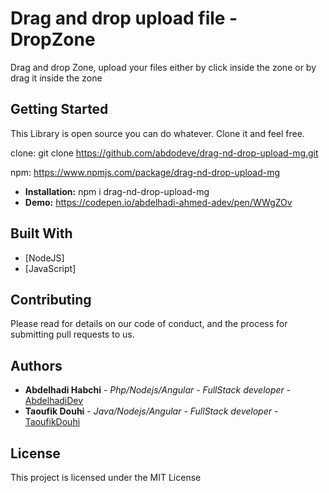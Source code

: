 # Drag and drop upload file - DropZone

Drag and drop Zone, upload your files either by click inside the zone or by drag it inside the zone

## Getting Started

This Library is open source you can do whatever.
Clone it and feel free.

clone: git clone https://github.com/abdodeve/drag-nd-drop-upload-mg.git

npm: https://www.npmjs.com/package/drag-nd-drop-upload-mg

* **Installation:** npm i drag-nd-drop-upload-mg
* **Demo:** https://codepen.io/abdelhadi-ahmed-adev/pen/WWgZOv


## Built With

* [NodeJS]
* [JavaScript]

## Contributing

Please read for details on our code of conduct, and the process for submitting pull requests to us.

## Authors

* **Abdelhadi Habchi** - *Php/Nodejs/Angular - FullStack developer* - [AbdelhadiDev](https://abdelhadidev.com)
* **Taoufik Douhi** - *Java/Nodejs/Angular - FullStack developer* - [TaoufikDouhi](https://github.com/tchiko23)

## License

This project is licensed under the MIT License
